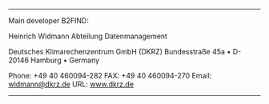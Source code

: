 *******************************************************************************
Main developer B2FIND:

Heinrich Widmann
Abteilung Datenmanagement

Deutsches Klimarechenzentrum GmbH (DKRZ)
Bundesstraße 45a • D-20146 Hamburg • Germany

Phone: +49 40 460094-282
FAX:   +49 40 460094-270
Email: widmann@dkrz.de
URL:   www.dkrz.de
*******************************************************************************


